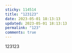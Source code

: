 ```yaml
---
sticky: 114514
title: "123123"
date: 2023-05-01 18:13:13
updated: 2023-05-01 18:13:13
permalink: "123"
comments: true
---
```

1﻿23123